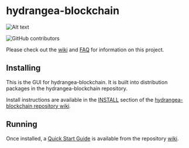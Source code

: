 # hydrangea-blockchain
![Alt text](https://www.hydrangea.website/img/hydrangea_logo.svg)

![GitHub contributors](https://img.shields.io/github/contributors/Hydrangea-Network/hydrangea-blockchain?logo=GitHub)

Please check out the [wiki](https://github.com/Hydrangea-Network/hydrangea-blockchain/wiki)
and [FAQ](https://github.com/Hydrangea-Network/hydrangea-blockchain/wiki/FAQ) for
information on this project.

## Installing

This is the GUI for hydrangea-blockchain. It is built into distribution packages in the hydrangea-blockchain repository.

Install instructions are available in the
[INSTALL](https://github.com/Hydrangea-Network/hydrangea-blockchain/wiki/INSTALL)
section of the
[hydrangea-blockchain repository wiki](https://github.com/Hydrangea-Network/hydrangea-blockchain/wiki).

## Running

Once installed, a
[Quick Start Guide](https://github.com/Hydrangea-Network/hydrangea-blockchain/wiki/Quick-Start-Guide)
is available from the repository
[wiki](https://github.com/Hydrangea-Network/hydrangea-blockchain/wiki).
